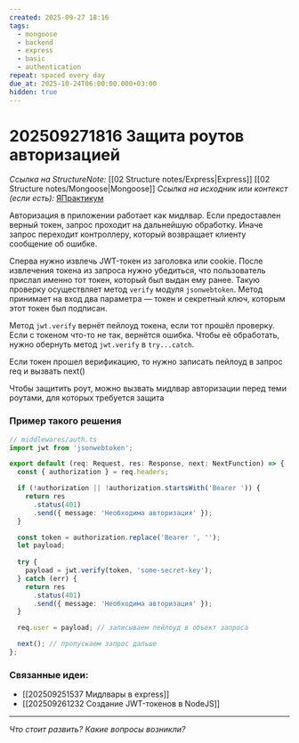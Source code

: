 ```yaml
---
created: 2025-09-27 18:16
tags:
  - mongoose
  - backend
  - express
  - basic
  - authentication
repeat: spaced every day
due_at: 2025-10-24T06:00:00.000+03:00
hidden: true
---
```

# 202509271816 Защита роутов авторизацией

*Ссылка на StructureNote:* [[02 Structure notes/Express|Express]]  [[02 Structure notes/Mongoose|Mongoose]]
*Ссылка на исходник или контекст (если есть):* [ЯПрактикум]()

Авторизация в приложении работает как мидлвар.  Если предоставлен верный токен, запрос проходит на дальнейшую обработку. Иначе запрос переходит контроллеру, который возвращает клиенту сообщение об ошибке. 

Сперва нужно извлечь JWT-токен из заголовка или cookie. После извлечения токена из запроса нужно убедиться, что пользователь прислал именно тот токен, который был выдан ему ранее. Такую проверку осуществляет метод `verify` модуля `jsonwebtoken`. Метод принимает на вход два параметра — токен и секретный ключ, которым этот токен был подписан.

Метод `jwt.verify` вернёт пейлоуд токена, если тот прошёл проверку. Если с токеном что-то не так, вернётся ошибка. Чтобы её обработать, нужно обернуть метод `jwt.verify` в `try...catch`.

Если токен прошел верификацию, то нужно записать пейлоуд в запрос req и вызвать next()

Чтобы защитить роут, можно вызвать мидлвар авторизации перед теми роутами, для которых требуется защита

### Пример такого решения

```ts
// middlewares/auth.ts
import jwt from 'jsonwebtoken';

export default (req: Request, res: Response, next: NextFunction) => {
  const { authorization } = req.headers;

  if (!authorization || !authorization.startsWith('Bearer ')) {
    return res
      .status(401)
      .send({ message: 'Необходима авторизация' });
  }

  const token = authorization.replace('Bearer ', '');
  let payload;
  
  try {
    payload = jwt.verify(token, 'some-secret-key');
  } catch (err) {
    return res
      .status(401)
      .send({ message: 'Необходима авторизация' });
  }

  req.user = payload; // записываем пейлоуд в объект запроса

  next(); // пропускаем запрос дальше
};
```

### Связанные идеи:

* [[202509251537 Мидлвары в express]]
* [[202509261232 Создание JWT-токенов в NodeJS]]
---

*Что стоит развить? Какие вопросы возникли?*
